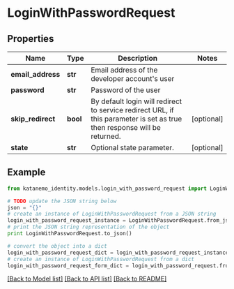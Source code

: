 # LoginWithPasswordRequest


## Properties
Name | Type | Description | Notes
------------ | ------------- | ------------- | -------------
**email_address** | **str** | Email address of the developer account&#39;s user | 
**password** | **str** | Password of the user | 
**skip_redirect** | **bool** | By default login will redirect to service redirect URL, if this parameter is set as true then response will be returned. | [optional] 
**state** | **str** | Optional state parameter. | [optional] 

## Example

```python
from katanemo_identity.models.login_with_password_request import LoginWithPasswordRequest

# TODO update the JSON string below
json = "{}"
# create an instance of LoginWithPasswordRequest from a JSON string
login_with_password_request_instance = LoginWithPasswordRequest.from_json(json)
# print the JSON string representation of the object
print LoginWithPasswordRequest.to_json()

# convert the object into a dict
login_with_password_request_dict = login_with_password_request_instance.to_dict()
# create an instance of LoginWithPasswordRequest from a dict
login_with_password_request_form_dict = login_with_password_request.from_dict(login_with_password_request_dict)
```
[[Back to Model list]](../README.md#documentation-for-models) [[Back to API list]](../README.md#documentation-for-api-endpoints) [[Back to README]](../README.md)


